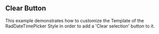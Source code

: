## Clear Button
This example demonstrates how to customize the Template of the RadDateTimePicker Style in order to add a 'Clear selection' button to it.

[//]: <keywords: datetimepicker, style, customize, template, selection>